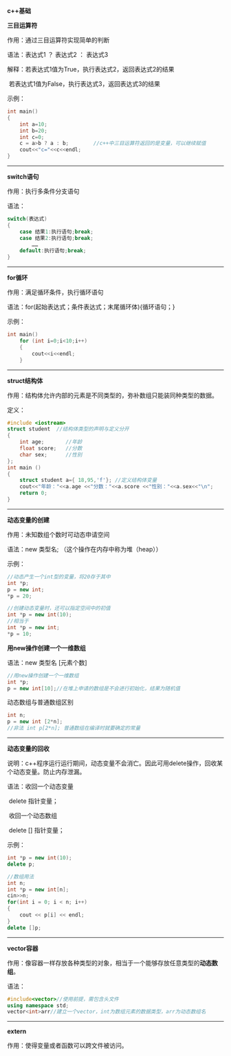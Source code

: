﻿﻿﻿﻿﻿**c++基础**

**三目运算符**

作用：通过三目运算符实现简单的判断

语法：表达式1  ？  表达式2  ：  表达式3

解释：若表达式1值为True，执行表达式2，返回表达式2的结果

​			若表达式1值为False，执行表达式3，返回表达式3的结果

示例：

```c++
int main()
{
    int a=10;
    int b=20;
    int c=0; 
    c = a>b ? a : b;		//c++中三目运算符返回的是变量，可以继续赋值
    cout<<"c="<<c<<endl;
}
```

---

**switch语句**

作用：执行多条件分支语句

语法：

```c++
switch(表达式)
{
    case 结果1:执行语句;break;
    case 结果2:执行语句;break;
        ……
    default:执行语句;break;
}
```

---

**for循环**

作用：满足循环条件，执行循环语句

语法：for(起始表达式；条件表达式；末尾循环体){循环语句；}

示例：

```c++
int main()
    for (int i=0;i<10;i++)
    {
        cout<<i<<endl;
    }
```

---

**struct结构体**

作用：结构体允许内部的元素是不同类型的，弥补数组只能装同种类型的数据。

定义：

```c++
#include <iostream>
struct student 	//结构体类型的声明与定义分开
{
	int age;       //年龄
	float score;   //分数
	char sex;      //性别
};
int main ()
{
	struct student a={ 18,95,'f'}; //定义结构体变量
	cout<<"年龄："<<a.age <<"分数："<<a.score <<"性别："<<a.sex<<"\n";
	return 0;
}
```

---

**动态变量的创建**

作用：未知数组个数时可动态申请空间

语法：new 类型名;    （这个操作在内存中称为堆（heap））

示例：

```c++
//动态产生一个int型的变量，将20存于其中
int *p;
p = new int;
*p = 20;

//创建动态变量时，还可以指定空间中的初值
int *p = new int(10);
//相当于
int *p = new int;
*p = 10;
```

**用new操作创建一个一维数组**

语法：new 类型名 [元素个数]

```c++
//用new操作创建一个一维数组
int *p;
p = new int[10];//在堆上申请的数组是不会进行初始化，结果为随机值
```

动态数组与普通数组区别

```c++
int n;
p = new int [2*n];
//非法 int p[2*n]; 普通数组在编译时就要确定的常量
```

---

**动态变量的回收**

说明：c++程序运行运行期间，动态变量不会消亡。因此可用delete操作，回收某个动态变量。防止内存泄漏。

语法：收回一个动态变量

​			delete 指针变量；

​			收回一个动态数组

​			delete [] 指针变量；

示例：

```c++
int *p = new int(10);
delete p;

//数组用法
int n; 
int *p = new int[n];
cin>>n;
for(int i = 0; i < n; i++)
{
	cout << p[i] << endl;
}
delete []p;
```

---

**vector容器**

作用：像容器一样存放各种类型的对象，相当于一个能够存放任意类型的**动态数组**。

语法：

```c++
#include<vector>//使用前提，需包含头文件
using namespace std;
vector<int>arr//建立一个vector，int为数组元素的数据类型，arr为动态数组名
```

---

**extern**

作用：使得变量或者函数可以跨文件被访问。












